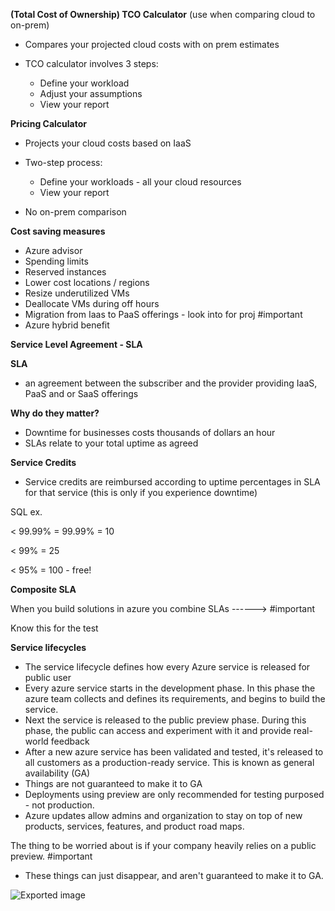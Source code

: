 **(Total Cost of Ownership) TCO Calculator** (use when comparing cloud to on-prem)

- Compares your projected cloud costs with on prem estimates
- TCO calculator involves 3 steps:
    
    - Define your workload
    - Adjust your assumptions
    - View your report

  

**Pricing Calculator**

- Projects your cloud costs based on IaaS
- Two-step process:
    
    - Define your workloads - all your cloud resources
    - View your report
- No on-prem comparison
  

  

**Cost saving measures**

- Azure advisor
- Spending limits
- Reserved instances
- Lower cost locations / regions
- Resize underutilized VMs
- Deallocate VMs during off hours
- Migration from Iaas to PaaS offerings - look into for proj #important
- Azure hybrid benefit

  

**Service Level Agreement - SLA**

**SLA**

- an agreement between the subscriber and the provider providing IaaS, PaaS and or SaaS offerings

**Why do they matter?**

- Downtime for businesses costs thousands of dollars an hour
- SLAs relate to your total uptime as agreed

  

**Service Credits**

- Service credits are reimbursed according to uptime percentages in SLA for that service (this is only if you experience downtime)

SQL ex.

< 99.99% = 99.99% = 10

< 99% = 25

< 95% = 100 - free!

  

**Composite SLA**

When you build solutions in azure you combine SLAs ------> #important

Know this for the test

  
  

**Service lifecycles**

- The service lifecycle defines how every Azure service is released for public user
- Every azure service starts in the development phase. In this phase the azure team collects and defines its requirements, and begins to build the service.
- Next the service is released to the public preview phase. During this phase, the public can access and experiment with it and provide real-world feedback
- After a new azure service has been validated and tested, it's released to all customers as a production-ready service. This is known as general availability (GA)
- Things are not guaranteed to make it to GA
- Deployments using preview are only recommended for testing purposed - not production.
- Azure updates allow admins and organization to stay on top of new products, services, features, and product road maps.

  

The thing to be worried about is if your company heavily relies on a public preview. #important

- These things can just disappear, and aren't guaranteed to make it to GA.

![Exported image](Exported%20image%2020240207094452-0.png)